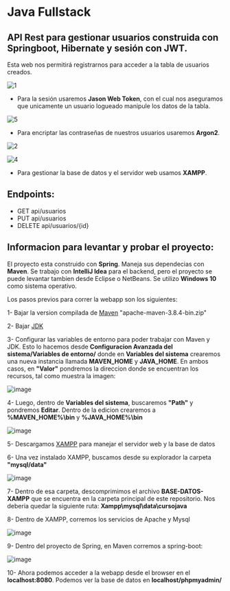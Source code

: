 # Java Fullstack

## API Rest para gestionar usuarios construida con Springboot, Hibernate y sesión con JWT.

Esta web nos permitirá registrarnos para acceder a la tabla de usuarios creados.

![1](https://user-images.githubusercontent.com/89553383/154146587-f7d78523-da06-4ada-b07f-ef02c31bc2a5.png)

- Para la sesión usaremos **Jason Web Token**, con el cual nos aseguramos que unicamente un usuario logueado manipule los datos de la tabla.

![5](https://user-images.githubusercontent.com/89553383/154146674-bfada7d1-623c-430c-98ac-0cd601e96184.png)

- Para encriptar las contraseñas de nuestros usuarios usaremos **Argon2**.

![2](https://user-images.githubusercontent.com/89553383/154146836-528dc97a-a4fa-4056-9c5b-a5af5bad2f41.png)

![4](https://user-images.githubusercontent.com/89553383/154146687-9d61fafb-6cc1-4dde-bcd9-8b949f74eec9.png)

- Para gestionar la base de datos y el servidor web usamos **XAMPP**.

## Endpoints:

- GET api/usuarios
- PUT api/usuarios
- DELETE api/usuarios/{id}

## Informacion para levantar y probar el proyecto:
El proyecto esta construido con **Spring**. Maneja sus dependecias con **Maven**. Se trabajo con **IntelliJ Idea** para el backend, pero el proyecto se puede levantar tambien desde Eclipse o NetBeans. Se utilizo **Windows 10** como sistema operativo.

Los pasos previos para correr la webapp son los siguientes:

1- Bajar la version compilada de [Maven](https://maven.apache.org/download.cgi) "apache-maven-3.8.4-bin.zip"

2- Bajar [JDK](https://www.oracle.com/java/technologies/downloads/)

3- Configurar las variables de entorno para poder trabajar con Maven y JDK. Esto lo hacemos desde **Configuracion Avanzada del sistema/Variables de entorno/** donde en **Variables del sistema** crearemos una nueva instancia llamada **MAVEN_HOME** y **JAVA_HOME**. En ambos casos, en **"Valor"** pondremos la direccion donde se encuentran los recursos, tal como muestra la imagen:

![image](https://user-images.githubusercontent.com/89553383/154150081-640104de-8931-4074-8aa9-803116920a18.png)

4- Luego, dentro de **Variables del sistema**, buscaremos **"Path"** y pondremos **Editar**. Dentro de la edicion crearemos a **%MAVEN_HOME%\bin** y **%JAVA_HOME%\bin**

![image](https://user-images.githubusercontent.com/89553383/154150342-322ba865-a3cc-4d99-ab36-8e42de17c524.png)

5- Descargamos [XAMPP](https://www.apachefriends.org/es/index.html) para manejar el servidor web y la base de datos 

6- Una vez instalado XAMPP, buscamos desde su explorador la carpeta **"mysql/data"** 

![image](https://user-images.githubusercontent.com/89553383/154150874-8bc777ff-ab62-4878-ab1a-87a6475c2381.png)

7- Dentro de esa carpeta, descomprimimos el archivo **BASE-DATOS-XAMPP** que se encuentra en la carpeta principal de este repositorio. Nos deberia quedar la siguiente ruta: **Xampp\mysql\data\cursojava**

8- Dentro de XAMPP, corremos los servicios de Apache y Mysql

![image](https://user-images.githubusercontent.com/89553383/154151596-6ccf3de6-f3cb-442c-a33d-542440f2824d.png)

9- Dentro del proyecto de Spring, en Maven corremos a spring-boot:

![image](https://user-images.githubusercontent.com/89553383/154151807-29d65201-b319-4b29-bf71-c13cb0c5dd12.png)

10- Ahora podemos acceder a la webapp desde el browser en el **localhost:8080**. Podemos ver la base de datos en **localhost/phpmyadmin/**
